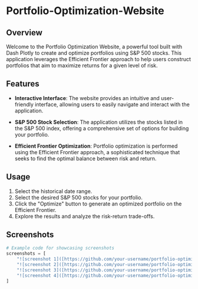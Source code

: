 # Portfolio-Optimization-Website

## Overview
Welcome to the Portfolio Optimization Website, a powerful tool built with Dash Plotly to create and optimize portfolios using S&P 500 stocks. This application leverages the Efficient Frontier approach to help users construct portfolios that aim to maximize returns for a given level of risk.

## Features

- **Interactive Interface**: The website provides an intuitive and user-friendly interface, allowing users to easily navigate and interact with the application.

- **S&P 500 Stock Selection**: The application utilizes the stocks listed in the S&P 500 index, offering a comprehensive set of options for building your portfolio.

- **Efficient Frontier Optimization**: Portfolio optimization is performed using the Efficient Frontier approach, a sophisticated technique that seeks to find the optimal balance between risk and return.

## Usage

1. Select the historical date range.
2. Select the desired S&P 500 stocks for your portfolio.
3. Click the "Optimize" button to generate an optimized portfolio on the Efficient Frontier.
4. Explore the results and analyze the risk-return trade-offs.

## Screenshots

```python
# Example code for showcasing screenshots
screenshots = [
    "![screenshot 1]([https://github.com/your-username/portfolio-optimization/raw/main/images/dashboard.png](https://github.com/Ziad22tarek/Portfolio-Optimization-Website/blob/main/Screen%20Shots/screenshot%201.jpg))",
    "![screenshot 2]([https://github.com/your-username/portfolio-optimization/raw/main/images/optimization_results.png](https://github.com/Ziad22tarek/Portfolio-Optimization-Website/blob/main/Screen%20Shots/screenshot%202.jpg))",
    "![screenshot 3]([https://github.com/your-username/portfolio-optimization/raw/main/images/stock_selection.png](https://github.com/Ziad22tarek/Portfolio-Optimization-Website/blob/main/Screen%20Shots/screenshot%203.jpg))",
    "![screenshot 4]([https://github.com/your-username/portfolio-optimization/raw/main/images/risk_return_analysis.png](https://github.com/Ziad22tarek/Portfolio-Optimization-Website/blob/main/Screen%20Shots/screenshot%204.jpg)https://github.com/Ziad22tarek/Portfolio-Optimization-Website/blob/main/Screen%20Shots/screenshot%204.jpg)"
]

